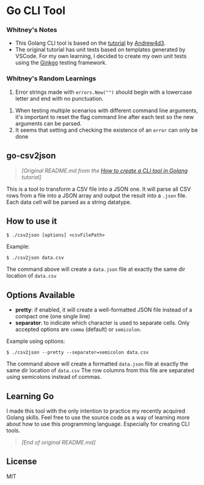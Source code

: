# Go CLI Tool

### Whitney's Notes

- This Golang CLI tool is based on the [tutorial](https://levelup.gitconnected.com/tutorial-how-to-create-a-cli-tool-in-golang-a0fd980264f) by [Andrew4d3](https://github.com/Andrew4d3).
- The original tutorial has unit tests based on templates generated by VSCode. For my own learning, I decided to create my own unit tests using the [Ginkgo](https://onsi.github.io/ginkgo/) testing framework.

### Whitney's Random Learnings

1. Error strings made with `errors.New("")` should begin with a lowercase letter and end with no punctuation.
<!-- 1. The `flag` package is used for  -->
1. When testing multiple scenarios with different command line arguments, it's important to reset the flag command line after each test so the new arguments can be parsed.
1. It seems that setting and checking the existence of an `error` can only be done


## go-csv2json

> _[Original README.md from the [How to create a CLI tool in Golang](https://levelup.gitconnected.com/tutorial-how-to-create-a-cli-tool-in-golang-a0fd980264f) tutorial]_


This is a tool to transform a CSV file into a JSON one. It will parse all CSV rows from a file into a JSON array and output the result into a `.json` file. Each data cell will be parsed as a string datatype.

## How to use it
```
$ ./csv2json [options] <csvFilePath>
```
Example:
```
$ ./csv2json data.csv
```
The command above will create a `data.json` file at exactly the same dir location of `data.csv`

## Options Available
- **pretty**: if enabled, it will create a well-formatted JSON file instead of a compact one (one single line)
- **separator**: to indicate which character is used to separate cells. Only accepted options are `comma` (default) or `semicolon`.

Example using options:
```
$ ./csv2json --pretty --separator=semicolon data.csv
```
The command above will create a formatted `data.json` file at exactly the same dir location of `data.csv` The row columns from this file are separated using semicolons instead of commas.

## Learning Go
I made this tool with the only intention to practice my recently acquired Golang skills. Feel free to use the source code as a way of learning more about how to use this programming language. Especially for creating CLI tools.

> _[End of original README.md]_

## License

MIT